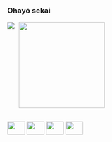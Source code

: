 ### Ohayō sekai

<div style="display: flex; gap: 10px;">
  <picture>
    <source
      srcset="https://github-readme-stats.vercel.app/api?username=Wkyouma&show_icons=true&theme=dark"
      media="(prefers-color-scheme: dark)"
    />
    <source
      srcset="https://github-readme-stats.vercel.app/api?username=Wkyouma&show_icons=true&theme=dark"
      media="(prefers-color-scheme: purple), (prefers-color-scheme: no-preference)"
    />
    <img src="https://github-readme-stats.vercel.app/api?username=Wkyouma&show_icons=true&theme=dark" />
  </picture>

  <a href="https://github.com/Wkyouma/convoychat">
    <img height=195 src="https://github-readme-stats.vercel.app/api/top-langs?username=Wkyouma&layout=compact&langs_count=8&card_width=220&theme=dark" />
  </a>
</div>

##

<img height=30 width=40 src="https://cdn.jsdelivr.net/gh/devicons/devicon@latest/icons/java/java-original.svg" />
<img height=30 width=40 src="https://cdn.jsdelivr.net/gh/devicons/devicon@latest/icons/python/python-original.svg"/>
<img height=30 width=40 src="https://cdn.jsdelivr.net/gh/devicons/devicon@latest/icons/java/java-original.svg" />
<img height=30 width=40 src="https://cdn.jsdelivr.net/gh/devicons/devicon@latest/icons/java/java-original.svg" />
